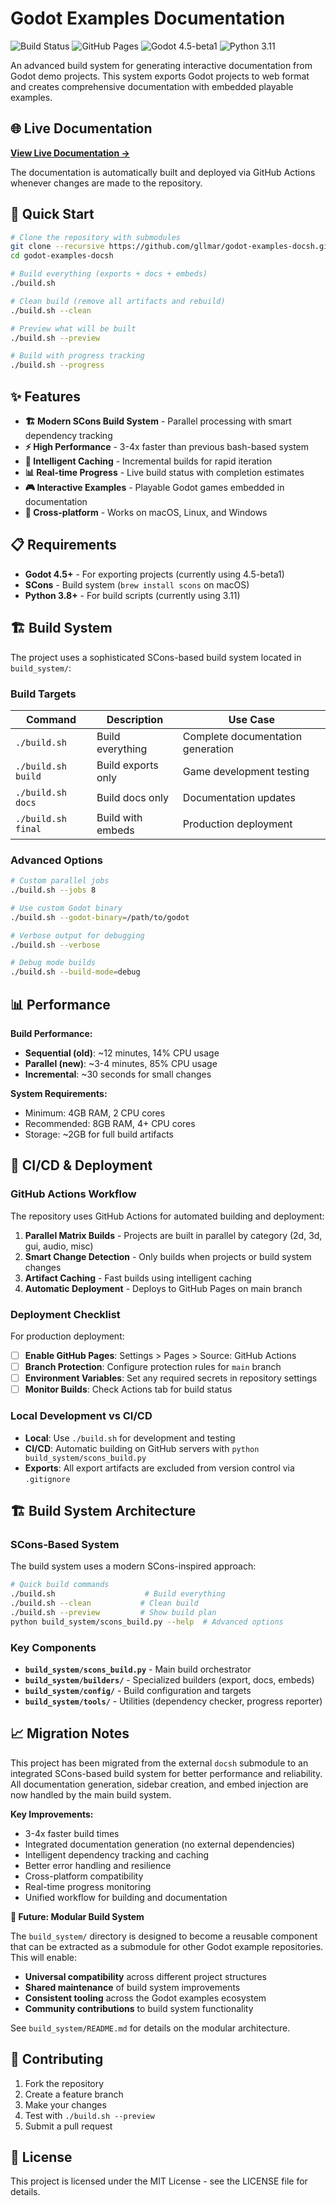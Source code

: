 # Godot Examples Documentation

<!-- Status Badges -->
![Build Status](https://github.com/gllmar/godot-examples-docsh/actions/workflows/build-documentation-universal.yml/badge.svg)
![GitHub Pages](https://github.com/gllmar/godot-examples-docsh/actions/workflows/pages/pages-build-deployment/badge.svg)
![Godot 4.5-beta1](https://img.shields.io/badge/godot-4.5--beta1-blue)
![Python 3.11](https://img.shields.io/badge/python-3.11-blue)

An advanced build system for generating interactive documentation from Godot demo projects. This system exports Godot projects to web format and creates comprehensive documentation with embedded playable examples.

## 🌐 Live Documentation

**[View Live Documentation →](https://gllmar.github.io/godot-examples-docsh/)**

The documentation is automatically built and deployed via GitHub Actions whenever changes are made to the repository.

## 🚀 Quick Start

```bash
# Clone the repository with submodules
git clone --recursive https://github.com/gllmar/godot-examples-docsh.git
cd godot-examples-docsh

# Build everything (exports + docs + embeds)
./build.sh

# Clean build (remove all artifacts and rebuild)
./build.sh --clean

# Preview what will be built
./build.sh --preview

# Build with progress tracking
./build.sh --progress
```

## ✨ Features

- **🏗️ Modern SCons Build System** - Parallel processing with smart dependency tracking
- **⚡ High Performance** - 3-4x faster than previous bash-based system
- **🧠 Intelligent Caching** - Incremental builds for rapid iteration
- **📊 Real-time Progress** - Live build status with completion estimates  
- **🎮 Interactive Examples** - Playable Godot games embedded in documentation
- **📱 Cross-platform** - Works on macOS, Linux, and Windows

## 📋 Requirements

- **Godot 4.5+** - For exporting projects (currently using 4.5-beta1)
- **SCons** - Build system (`brew install scons` on macOS)
- **Python 3.8+** - For build scripts (currently using 3.11)

## 🏗️ Build System

The project uses a sophisticated SCons-based build system located in `build_system/`:

### Build Targets

| Command | Description | Use Case |
|---------|-------------|----------|
| `./build.sh` | Build everything | Complete documentation generation |
| `./build.sh build` | Build exports only | Game development testing |
| `./build.sh docs` | Build docs only | Documentation updates |
| `./build.sh final` | Build with embeds | Production deployment |

### Advanced Options

```bash
# Custom parallel jobs
./build.sh --jobs 8

# Use custom Godot binary
./build.sh --godot-binary=/path/to/godot

# Verbose output for debugging
./build.sh --verbose

# Debug mode builds
./build.sh --build-mode=debug
```

## 📊 Performance

**Build Performance:**
- **Sequential (old)**: ~12 minutes, 14% CPU usage
- **Parallel (new)**: ~3-4 minutes, 85% CPU usage  
- **Incremental**: ~30 seconds for small changes

**System Requirements:**
- Minimum: 4GB RAM, 2 CPU cores
- Recommended: 8GB RAM, 4+ CPU cores
- Storage: ~2GB for full build artifacts

## 🚀 CI/CD & Deployment

### GitHub Actions Workflow

The repository uses GitHub Actions for automated building and deployment:

1. **Parallel Matrix Builds** - Projects are built in parallel by category (2d, 3d, gui, audio, misc)
2. **Smart Change Detection** - Only builds when projects or build system changes
3. **Artifact Caching** - Fast builds using intelligent caching
4. **Automatic Deployment** - Deploys to GitHub Pages on main branch

### Deployment Checklist

For production deployment:

- [ ] **Enable GitHub Pages**: Settings > Pages > Source: GitHub Actions
- [ ] **Branch Protection**: Configure protection rules for `main` branch
- [ ] **Environment Variables**: Set any required secrets in repository settings
- [ ] **Monitor Builds**: Check Actions tab for build status

### Local Development vs CI/CD

- **Local**: Use `./build.sh` for development and testing
- **CI/CD**: Automatic building on GitHub servers with `python build_system/scons_build.py`
- **Exports**: All export artifacts are excluded from version control via `.gitignore`

## 🏗️ Build System Architecture

### SCons-Based System

The build system uses a modern SCons-inspired approach:

```bash
# Quick build commands
./build.sh                    # Build everything
./build.sh --clean           # Clean build
./build.sh --preview         # Show build plan
python build_system/scons_build.py --help  # Advanced options
```

### Key Components

- **`build_system/scons_build.py`** - Main build orchestrator
- **`build_system/builders/`** - Specialized builders (export, docs, embeds)
- **`build_system/config/`** - Build configuration and targets
- **`build_system/tools/`** - Utilities (dependency checker, progress reporter)

## 📈 Migration Notes

This project has been migrated from the external `docsh` submodule to an integrated SCons-based build system for better performance and reliability. All documentation generation, sidebar creation, and embed injection are now handled by the main build system.

**Key Improvements:**
- 3-4x faster build times
- Integrated documentation generation (no external dependencies)
- Intelligent dependency tracking and caching
- Better error handling and resilience
- Cross-platform compatibility
- Real-time progress monitoring
- Unified workflow for building and documentation

**🔮 Future: Modular Build System**

The `build_system/` directory is designed to become a reusable component that can be extracted as a submodule for other Godot example repositories. This will enable:
- **Universal compatibility** across different project structures
- **Shared maintenance** of build system improvements
- **Consistent tooling** across the Godot examples ecosystem
- **Community contributions** to build system functionality

See `build_system/README.md` for details on the modular architecture.

## 🤝 Contributing

1. Fork the repository
2. Create a feature branch
3. Make your changes
4. Test with `./build.sh --preview`
5. Submit a pull request

## 📄 License

This project is licensed under the MIT License - see the LICENSE file for details.

